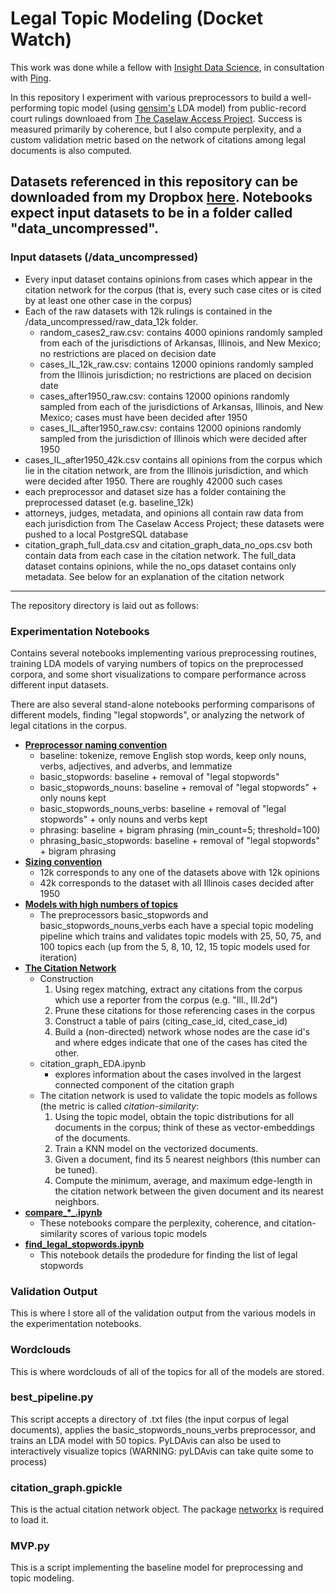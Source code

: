 # Legal Topic Modeling (Docket Watch)

This work was done while a fellow with [Insight Data Science](https://www.insightdatascience.com/), in consultation with [Ping](https://www.timebyping.com/).

In this repository I experiment with various preprocessors to build a well-performing topic model (using [gensim's](https://radimrehurek.com/gensim/) LDA model) from public-record court rulings downloaed from [The Caselaw Access Project](https://case.law). Success is measured primarily by coherence, but I also compute perplexity, and a custom validation metric based on the network of citations among legal documents is also computed.

## Datasets referenced in this repository can be downloaded from my Dropbox [here](https://www.dropbox.com/sh/4i7vncum9q73d2z/AABEC7tLOA-7TefUYS81wHrza?dl=0). Notebooks expect input datasets to be in a folder called "data_uncompressed".

### Input datasets (/data_uncompressed)
* Every input dataset contains opinions from cases which appear in the citation network for the corpus (that is, every such case cites or is cited by at least one other case in the corpus)
* Each of the raw datasets with 12k rulings is contained in the /data_uncompressed/raw_data_12k folder.
    - random_cases2_raw.csv: contains 4000 opinions randomly sampled from each of the jurisdictions of Arkansas, Illinois, and New Mexico; no restrictions are placed on decision date
    - cases_IL_12k_raw.csv: contains 12000 opinions randomly sampled from the Illinois jurisdiction; no restrictions are placed on decision date
    - cases_after1950_raw.csv: contains 12000 opinions randomly sampled from each of the jurisdictions of Arkansas, Illinois, and New Mexico; cases must have been decided after 1950
    - cases_IL_after1950_raw.csv: contains 12000 opinions randomly sampled from the jurisdiction of Illinois which were decided after 1950
* cases_IL_after1950_42k.csv contains all opinions from the corpus which lie in the citation network, are from the Illinois jurisdiction, and which were decided after 1950. There are roughly 42000 such cases
* each preprocessor and dataset size has a folder containing the preprocessed dataset (e.g. baseline_12k)
* attorneys, judges, metadata, and opinions all contain raw data from each jurisdiction from The Caselaw Access Project; these datasets were pushed to a local PostgreSQL database
* citation_graph_full_data.csv and citation_graph_data_no_ops.csv both contain data from each case in the citation network. The full_data dataset contains opinions, while the no_ops dataset contains only metadata. See below for an explanation of the citation network

__________________________________________________________________

The repository directory is laid out as follows:

### Experimentation Notebooks

Contains several notebooks implementing various preprocessing routines, training LDA models of varying numbers of topics on the preprocessed corpora, and some short visualizations to compare performance across different input datasets.

There are also several stand-alone notebooks performing comparisons of different models, finding "legal stopwords", or analyzing the network of legal citations in the corpus.


* <b><u>Preprocessor naming convention</u></b>
    - baseline: tokenize, remove English stop words, keep only nouns, verbs, adjectives, and adverbs, and lemmatize
    - basic_stopwords: baseline + removal of "legal stopwords"
    - basic_stopwords_nouns: baseline + removal of "legal stopwords" + only nouns kept
    - basic_stopwords_nouns_verbs: baseline + removal of "legal stopwords" + only nouns and verbs kept
    - phrasing: baseline + bigram phrasing (min_count=5; threshold=100)
    - phrasing_basic_stopwords: baseline + removal of "legal stopwords" + bigram phrasing
* <b><u>Sizing convention</u></b>
    - 12k corresponds to any one of the datasets above with 12k opinions
    - 42k corresponds to the dataset with all Illinois cases decided after 1950
* <b><u> Models with high numbers of topics </u></b>
    - The preprocessors basic_stopwords and basic_stopwords_nouns_verbs each have a special topic modeling pipeline which trains and validates topic models with 25, 50, 75, and 100 topics each (up from the 5, 8, 10, 12, 15 topic models used for iteration)
* <b><u>The Citation Network</u></b>
    - Construction
        1. Using regex matching, extract any citations from the corpus which use a reporter from the corpus (e.g. "Ill., Ill.2d")
        2. Prune these citations for those referencing cases in the corpus
        3. Construct a table of pairs (citing_case_id, cited_case_id)
        4. Build a (non-directed) network whose nodes are the case id's and where edges indicate that one of the cases has cited the other.
    - citation_graph_EDA.ipynb
        * explores information about the cases involved in the largest connected component of the citation graph
    - The citation network is used to validate the topic models as follows (the metric is called *citation-similarity*:
        1. Using the topic model, obtain the topic distributions for all  documents in the corpus; think of these as vector-embeddings of the documents.
        2. Train a KNN model on the vectorized documents.
        3. Given a document, find its 5 nearest neighbors (this number can be tuned).
        4. Compute the minimum, average, and maximum edge-length in the citation network between the given document and its nearest neighbors.
* <b><u> compare_*_.ipynb </u></b>
    - These notebooks compare the perplexity, coherence, and citation-similarity scores of various topic models
* <b><u> find_legal_stopwords.ipynb </u></b>
    - This notebook details the prodedure for finding the list of legal stopwords
    
### Validation Output
This is where I store all of the validation output from the various models in the experimentation notebooks.

### Wordclouds
This is where wordclouds of all of the topics for all of the models are stored.

### best_pipeline.py
This script accepts a directory of .txt files (the input corpus of legal documents), applies the basic_stopwords_nouns_verbs preprocessor, and trains an LDA model with 50 topics. PyLDAvis can also be used to interactively visualize topics (WARNING: pyLDAvis can take quite some to process)

### citation_graph.gpickle
This is the actual citation network object. The package [networkx](https://networkx.github.io/) is required to load it.

### MVP.py
This is a script implementing the baseline model for preprocessing and topic modeling.

